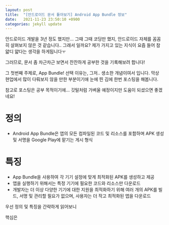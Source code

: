 ```yaml
---
layout: post
title:  "[안드로이드 문서 톹아보기] Android App Bundle 정보"
date:   2021-11-23 23:50:10 +0900
categories: jekyll update
---
```


안드로이드 개발을 3년 정도 했지만... 그때 그때 코딩만 했지, 안드로이드 자체를 꼼꼼히 살펴보지 않은 것 같습니다..
그래서 일까요? 제가 가지고 있는 지식이 요즘 들어 참 얇디 얇다는 생각을 하게됩니다ㅜ

그러므로, 문서 좀 차근차근 보면서 잔잔하게 공부한 것을 기록해보려 합니다!

그 첫번째 주제로, App Bundle!
선택 이유는, 그저.. 생소한 개념이여서 입니다.
막상 현업에서 많이 다뤄보지 않을 만한 부분이기애 눈에 띈 김에 한번 포스팅을 해봅니다.

참고로 포스팅은 공부 목적이기에... 깃털처럼 가벼울 예정이지만 도움이 되셨으면 좋겠네요!

# 정의
- Android App Bundle은 앱의 모든 컴파일된 코드 및 리소스를 포함하며 APK 생성 및 서명을 Google Play에 맡기는 게시 형식

# 특징
- App Bundle을 사용하여 각 기기 설정에 맞게 최적화된 APK를 생성하고 제공
- 앱을 실행하기 위해서는 특정 기기에 필요한 코드와 리소스만 다운로드
- 개발자는 더 이상 다양한 기기에 대한 지원을 최적화하기 위해 여러 개의 APK를 빌드, 서명 및 관리할 필요가 없으며, 사용자는 더 작고 최적화된 앱을 다운로드


우선 정의 및 특징을 간략하게 읽어보니

핵심은 